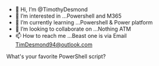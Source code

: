 - 👋 Hi, I’m @TimothyDesmond
- 👀 I’m interested in ...Powershell and M365 
- 🌱 I’m currently learning ...Powershell & Power platform
- 💞️ I’m looking to collaborate on ...Nothing ATM
- 📫 How to reach me ...Beast one is via Email TimDesmond94@outlook.com

What's your favorite PowerShell script?
